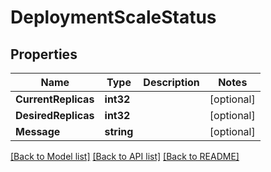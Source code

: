 # DeploymentScaleStatus

## Properties

Name | Type | Description | Notes
------------ | ------------- | ------------- | -------------
**CurrentReplicas** | **int32** |  | [optional] 
**DesiredReplicas** | **int32** |  | [optional] 
**Message** | **string** |  | [optional] 

[[Back to Model list]](../README.md#documentation-for-models) [[Back to API list]](../README.md#documentation-for-api-endpoints) [[Back to README]](../README.md)


